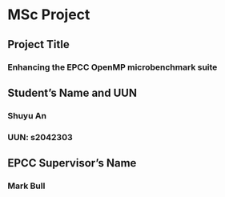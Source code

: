 # MSc Project

## Project Title
### Enhancing the EPCC OpenMP microbenchmark suite
## Student’s Name and UUN
### Shuyu An
### UUN: s2042303
## EPCC Supervisor’s Name
### Mark Bull
